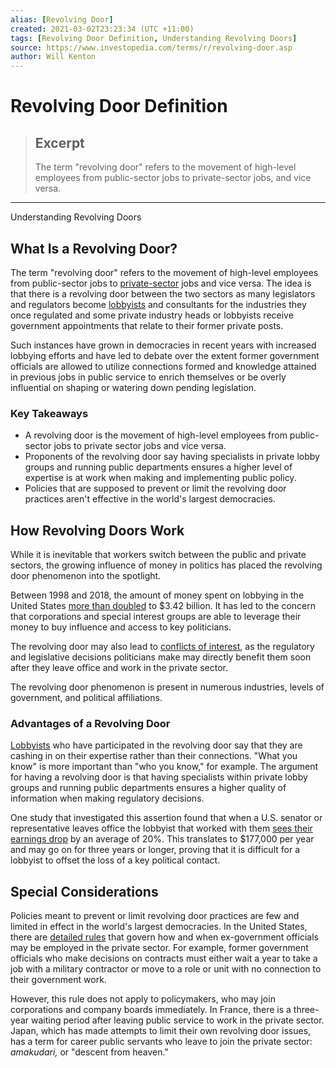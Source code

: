 ```yaml
---
alias: [Revolving Door]
created: 2021-03-02T23:23:34 (UTC +11:00)
tags: [Revolving Door Definition, Understanding Revolving Doors]
source: https://www.investopedia.com/terms/r/revolving-door.asp
author: Will Kenton
---
```


# Revolving Door Definition

> ## Excerpt
> The term "revolving door" refers to the movement of high-level employees from public-sector jobs to private-sector jobs, and vice versa.

---

Understanding Revolving Doors
## What Is a Revolving Door?

The term "revolving door" refers to the movement of high-level employees from public-sector jobs to [private-sector](https://www.investopedia.com/terms/p/private-sector.asp) jobs and vice versa. The idea is that there is a revolving door between the two sectors as many legislators and regulators become [lobbyists](https://www.investopedia.com/terms/l/lobby.asp) and consultants for the industries they once regulated and some private industry heads or lobbyists receive government appointments that relate to their former private posts.

Such instances have grown in democracies in recent years with increased lobbying efforts and have led to debate over the extent former government officials are allowed to utilize connections formed and knowledge attained in previous jobs in public service to enrich themselves or be overly influential on shaping or watering down pending legislation.

### Key Takeaways

-   A revolving door is the movement of high-level employees from public-sector jobs to private sector jobs and vice versa.
-   Proponents of the revolving door say having specialists in private lobby groups and running public departments ensures a higher level of expertise is at work when making and implementing public policy.
-   Policies that are supposed to prevent or limit the revolving door practices aren't effective in the world's largest democracies.

## How Revolving Doors Work

While it is inevitable that workers switch between the public and private sectors, the growing influence of money in politics has placed the revolving door phenomenon into the spotlight.

Between 1998 and 2018, the amount of money spent on lobbying in the United States [more than doubled](https://www.opensecrets.org/lobby/) to $3.42 billion. It has led to the concern that corporations and special interest groups are able to leverage their money to buy influence and access to key politicians.

The revolving door may also lead to [conflicts of interest](https://www.investopedia.com/terms/c/conflict-of-interest.asp), as the regulatory and legislative decisions politicians make may directly benefit them soon after they leave office and work in the private sector.

The revolving door phenomenon is present in numerous industries, levels of government, and political affiliations.

### Advantages of a Revolving Door

[Lobbyists](https://www.investopedia.com/articles/investing/043015/why-lobbying-legal-and-important-us.asp) who have participated in the revolving door say that they are cashing in on their expertise rather than their connections. "What you know" is more important than "who you know," for example. The argument for having a revolving door is that having specialists within private lobby groups and running public departments ensures a higher quality of information when making regulatory decisions.

One study that investigated this assertion found that when a U.S. senator or representative leaves office the lobbyist that worked with them [sees their earnings drop](http://cep.lse.ac.uk/pubs/download/cp322.pdf) by an average of 20%. This translates to $177,000 per year and may go on for three years or longer, proving that it is difficult for a lobbyist to offset the loss of a key political contact.

## Special Considerations

Policies meant to prevent or limit revolving door practices are few and limited in effect in the world's largest democracies. In the United States, there are [detailed rules](https://fas.org/sgp/crs/misc/R42728.pdf) that govern how and when ex-government officials may be employed in the private sector. For example, former government officials who make decisions on contracts must either wait a year to take a job with a military contractor or move to a role or unit with no connection to their government work.

However, this rule does not apply to policymakers, who may join corporations and company boards immediately. In France, there is a three-year waiting period after leaving public service to work in the private sector. Japan, which has made attempts to limit their own revolving door issues, has a term for career public servants who leave to join the private sector: _amakudari,_ or "descent from heaven."
